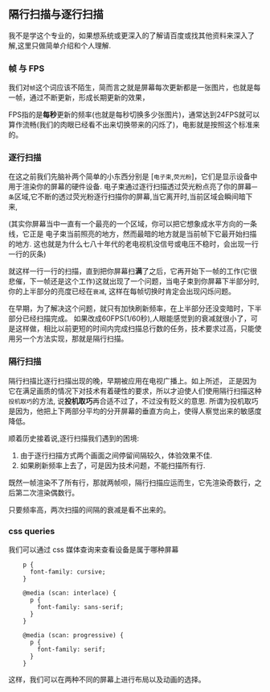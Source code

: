 ## 隔行扫描与逐行扫描

我不是学这个专业的，如果想系统或更深入的了解请百度或找其他资料来深入了解,这里只做简单介绍和个人理解.

### 帧 与 FPS

我们对`帧`这个词应该不陌生，简而言之就是屏幕每次更新都是一张图片，也就是每一帧，通过不断更新，形成长期更新的效果，

FPS指的是**每秒**更新的频率(也就是每秒切换多少张图片)，通常达到24FPS就可以算作流畅(我们的肉眼已经看不出来切换带来的闪烁了)，电影就是按照这个标准来的。

### 逐行扫描

在这之前我们先脑补两个简单的小东西分别是 [`电子束`,`荧光粉`]，它们是显示设备中用于渲染你的屏幕的硬件设备.
电子束通过逐行扫描透过荧光粉点亮了你的屏幕`一条`区域,它不断的透过荧光粉逐行扫描你的屏幕,当它离开时,当前区域会瞬间暗下来,

(其实你屏幕当中一直有一个最亮的一个区域，你可以把它想象成水平方向的一条线，它正是
电子束当前照亮的地方，然而最暗的地方就是当前帧下它最开始扫描的地方. 这也就是为什么七八十年代的老电视机没信号或电压不稳时，会出现一行一行的灰条)

就这样一行一行的扫描，直到把你屏幕扫**满**了之后，它再开始下一帧的工作(它很悲催，下一帧还是这个工作)这就出现了一个问题，当电子束到你屏幕下半部分时,你的上半部分的亮度已经在`衰减`,
这样在每帧切换时肯定会出现闪烁问题。

在早期，为了解决这个问题，就只有加快刷新频率，在上半部分还没变暗时，下半部分已经扫描完成。
如果改成60FPS(1/60秒),人眼能感觉到的衰减就很小了，可是这样做，相比以前更短的时间内完成扫描总行数的任务，技术要求过高，只能使用另一个方法实现，那就是隔行扫描。


### 隔行扫描

隔行扫描比逐行扫描出现的晚，早期被应用在电视广播上。如上所述，
正是因为它在满足画质的情况下对技术有着硬性的要求，所以才迫使人们使用隔行扫描这种`投机取巧`的方法,
说**投机取巧**再合适不过了，不过没有贬义的意思. 所谓为投机取巧是因为，他把上下两部分平均的分开屏幕的垂直方向上，使得人察觉出来的敏感度降低。


顺着历史接着说,逐行扫描我们遇到的困境:

1. 由于逐行扫描方式两个画面之间停留间隔较久，体验效果不佳.
2. 如果刷新频率上去了，可是因为技术问题，不能扫描所有行.


既然一帧渲染不了所有行，那就两帧呗，隔行扫描应运而生，它先渲染奇数行，之后第二次渲染偶数行。

只要频率高，两次扫描的间隔的衰减是看不出来的。


### css queries

我们可以通过 css 媒体查询来查看设备是属于哪种屏幕

```
    p {
      font-family: cursive;
    }

    @media (scan: interlace) {
      p {
        font-family: sans-serif;
      }
    }

    @media (scan: progressive) {
      p {
        font-family: serif;
      }
    }
```

这样，我们可以在两种不同的屏幕上进行布局以及动画的选择。

